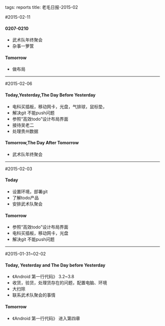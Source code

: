 tags: reports
title: 老毛日报-2015-02

#2015-02-11
#### 0207-0210
+ 武术队年终聚会
+ 杂事一箩筐

#### Tomorrow
+ 做布局

----

#2015-02-06
#### Today,Yesterday,The Day Before Yesterday 
+ 电科买插板，移动网卡，光盘，气排球，鼠标垫，
+ 解决git 不能push问题
+ 参照“高效todo”设计布局界面
+ 接待吴老二
+ 处理贵州数据

#### Tomorrow,The Day After Tomorrow
+ 武术队年终聚会

----

#2015-02-03

#### Today
+ 设置环境，部署git
+ 了解todo产品
+ 安排武术队聚会

#### Tomorrow
+ 参照“高效todo”设计布局界面 
+ 电科买插板，移动网卡，光盘
+ 解决git 不能push问题

----

#2015-01-31~02-02

#### Today, Yesterday and The Day before Yesterday
+ 《Android 第一行代码》 3.2~3.8
+ 收货，验货，处理货存在的问题，配置电脑、环境
+ 大扫除
+ 联系武术队聚会的事情

#### Tomorrow
+ 《Android 第一行代码》 进入第四章